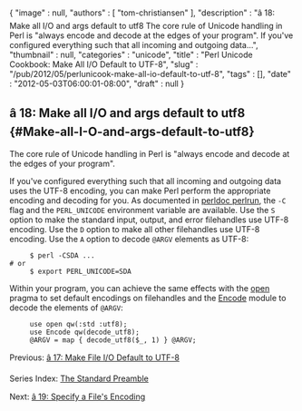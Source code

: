 {
   "image" : null,
   "authors" : [
      "tom-christiansen"
   ],
   "description" : "â 18: Make all I/O and args default to utf8 The core rule of Unicode handling in Perl is \"always encode and decode at the edges of your program\". If you've configured everything such that all incoming and outgoing data...",
   "thumbnail" : null,
   "categories" : "unicode",
   "title" : "Perl Unicode Cookbook: Make All I/O Default to UTF-8",
   "slug" : "/pub/2012/05/perlunicook-make-all-io-default-to-utf-8",
   "tags" : [],
   "date" : "2012-05-03T06:00:01-08:00",
   "draft" : null
}





â 18: Make all I/O and args default to utf8 {#Make-all-I-O-and-args-default-to-utf8}
-------------------------------------------

The core rule of Unicode handling in Perl is "always encode and decode
at the edges of your program".

If you've configured everything such that all incoming and outgoing data
uses the UTF-8 encoding, you can make Perl perform the appropriate
encoding and decoding for you. As documented in [perldoc
perlrun](http://perldoc.perl.org/perlrun.html), the `-C` flag and the
`PERL_UNICODE` environment variable are available. Use the `S` option to
make the standard input, output, and error filehandles use UTF-8
encoding. Use the `D` option to make all other filehandles use UTF-8
encoding. Use the `A` option to decode `@ARGV` elements as UTF-8:

         $ perl -CSDA ...
    # or
         $ export PERL_UNICODE=SDA

Within your program, you can achieve the same effects with the
[open](http://perldoc.perl.org/open.html) pragma to set default
encodings on filehandles and the
[Encode](http://perldoc.perl.org/Encode.html) module to decode the
elements of `@ARGV`:

         use open qw(:std :utf8);
         use Encode qw(decode_utf8);
         @ARGV = map { decode_utf8($_, 1) } @ARGV;

Previous: [â 17: Make File I/O Default to
UTF-8](/media/_pub_2012_05_perlunicook-make-all-io-default-to-utf-8/perlunicook-make-file-io-default-to-utf-8.html)

Series Index: [The Standard
Preamble](/media/_pub_2012_05_perlunicook-make-all-io-default-to-utf-8/perlunicook-standard-preamble.html)

Next: [â 19: Specify a File's
Encoding](/media/_pub_2012_05_perlunicook-make-all-io-default-to-utf-8/perlunicook-specify-a-files-encoding.html)


